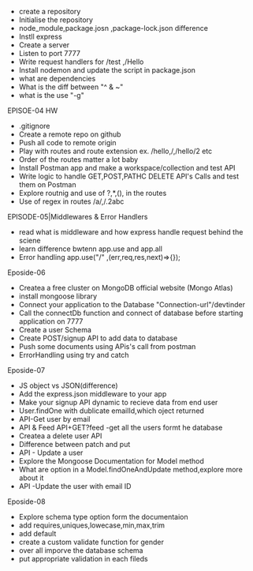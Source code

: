 * create a repository
* Initialise the repository
* node_module,package.josn ,package-lock.json difference
* Instll express
* Create a server
* Listen to port 7777
* Write request handlers for /test ,/Hello 
* Install nodemon and update the script in package.json
*  what are dependencies
* What is the diff between "^ & ~"
* what is the use "-g"



EPISOE-04 HW
* .gitignore
* Create a remote repo on github
* Push all code to remote origin 
* Play with routes and route extension ex. /hello,/,/hello/2 etc
* Order of the routes matter a lot baby
* Install Postman app and make a workspace/collection and test API 
* Write logic to handle GET,POST,PATHC DELETE API's Calls and test them on Postman
* Explore routnig and use of ?,*,(), in the routes 
* Use of regex in routes /a/,/.2abc

EPISODE-05|Middlewares  & Error Handlers

* read what is middleware and how express handle request behind the sciene
* learn difference bwtenn app.use and app.all 
* Error handling app.use("/" ,(err,req,res,next)=>{});


Eposide-06 
* Createa a free cluster on MongoDB official website (Mongo Atlas)
* install mongoose library 
* Connect your application to the Database "Connection-url"/devtinder
* Call the connectDb function  and connect of database before starting application on 7777
* Create a user Schema
* Create POST/signup API to add data to database
* Push some documents using APis's call from postman
* ErrorHandling using try and catch 

Eposide-07
* JS object vs JSON(difference)
* Add the express.json middleware to your app
* Make your signup API dynamic to recieve data from end user 
* User.findOne with dublicate emailId,which oject returned
* API-Get user by email 
* API & Feed API+GET?feed -get all the users formt he database 
* Createa a delete user API
* Difference between patch and put 
* API - Update  a user
* Explore the Mongoose Documentation for Model method
* What are option in a Model.findOneAndUpdate method,explore more about it 
* API -Update the user with email ID

Eposide-08 
* Explore schema type option form the documentaion 
* add requires,uniques,lowecase,min,max,trim
* add default
* create a custom validate function for gender
* over all imporve the database schema 
* put appropriate validation in each fileds
